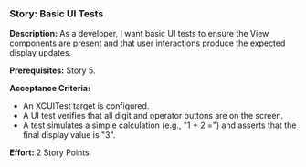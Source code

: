 ### Story: Basic UI Tests

**Description:** As a developer, I want basic UI tests to ensure the View components are present and that user interactions produce the expected display updates.

**Prerequisites:** Story 5.

**Acceptance Criteria:**
*   An XCUITest target is configured.
*   A UI test verifies that all digit and operator buttons are on the screen.
*   A test simulates a simple calculation (e.g., "1 + 2 =") and asserts that the final display value is "3".

**Effort:** 2 Story Points
